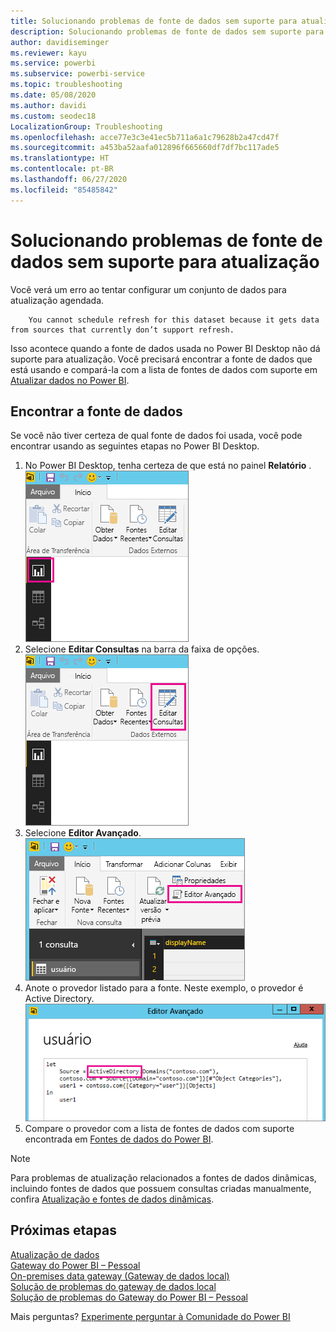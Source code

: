 ```yaml
---
title: Solucionando problemas de fonte de dados sem suporte para atualização
description: Solucionando problemas de fonte de dados sem suporte para atualização
author: davidiseminger
ms.reviewer: kayu
ms.service: powerbi
ms.subservice: powerbi-service
ms.topic: troubleshooting
ms.date: 05/08/2020
ms.author: davidi
ms.custom: seodec18
LocalizationGroup: Troubleshooting
ms.openlocfilehash: acce77e3c3e41ec5b711a6a1c79628b2a47cd47f
ms.sourcegitcommit: a453ba52aafa012896f665660df7df7bc117ade5
ms.translationtype: HT
ms.contentlocale: pt-BR
ms.lasthandoff: 06/27/2020
ms.locfileid: "85485842"
---
```

# <a name="troubleshooting-unsupported-data-source-for-refresh"></a>Solucionando problemas de fonte de dados sem suporte para atualização
Você verá um erro ao tentar configurar um conjunto de dados para atualização agendada.

        You cannot schedule refresh for this dataset because it gets data from sources that currently don’t support refresh.

Isso acontece quando a fonte de dados usada no Power BI Desktop não dá suporte para atualização. Você precisará encontrar a fonte de dados que está usando e compará-la com a lista de fontes de dados com suporte em [Atualizar dados no Power BI](refresh-data.md). 

## <a name="find-the-data-source"></a>Encontrar a fonte de dados
Se você não tiver certeza de qual fonte de dados foi usada, você pode encontrar usando as seguintes etapas no Power BI Desktop.  

1. No Power BI Desktop, tenha certeza de que está no painel **Relatório** .  
   ![Painel de relatório de área de trabalho](media/service-admin-troubleshoot-unsupported-data-source-for-refresh/tshoot-report-pane.png)
2. Selecione **Editar Consultas** na barra da faixa de opções.  
   ![Editar consultas](media/service-admin-troubleshoot-unsupported-data-source-for-refresh/tshoot-edit-queries.png)
3. Selecione **Editor Avançado**.  
   ![Editor avançado](media/service-admin-troubleshoot-unsupported-data-source-for-refresh/tshoot-advanced-editor.png)
4. Anote o provedor listado para a fonte.  Neste exemplo, o provedor é Active Directory.  
   ![Provedor de fonte de dados](media/service-admin-troubleshoot-unsupported-data-source-for-refresh/tshoot-provider.png)
5. Compare o provedor com a lista de fontes de dados com suporte encontrada em [Fontes de dados do Power BI](power-bi-data-sources.md).

> [!NOTE]
> Para problemas de atualização relacionados a fontes de dados dinâmicas, incluindo fontes de dados que possuem consultas criadas manualmente, confira [Atualização e fontes de dados dinâmicas](refresh-data.md#refresh-and-dynamic-data-sources).


## <a name="next-steps"></a>Próximas etapas
[Atualização de dados](refresh-data.md)  
[Gateway do Power BI – Pessoal](service-gateway-personal-mode.md)  
[On-premises data gateway (Gateway de dados local)](service-gateway-onprem.md)  
[Solução de problemas do gateway de dados local](service-gateway-onprem-tshoot.md)  
[Solução de problemas do Gateway do Power BI – Pessoal](service-admin-troubleshooting-power-bi-personal-gateway.md)  

Mais perguntas? [Experimente perguntar à Comunidade do Power BI](https://community.powerbi.com/)
